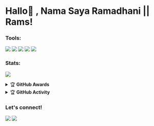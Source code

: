 # Hallo👋 , Nama Saya Ramadhani || Rams!

### Tools:
<p>
    <img src="https://img.shields.io/badge/OS-Linux-blue?&logo=Linux" />
    <img src="https://img.shields.io/badge/OS-Windows-blue?&logo=Windows" />
    <img src="https://img.shields.io/badge/IDE-Xcode-blue?&logo=xcode" />
    <img src="https://img.shields.io/badge/Text%20Editor-Visual%20Studio%20Code-blue?&logo=visual%20studio%20code&logoColor=blue" />
    <img src="https://img.shields.io/badge/Sublime%20Text-gray?&logo=Sublime-Text" />
</p>

### Stats:
<p>
    <img src="https://github-readme-stats.vercel.app/api?username=ramadhani892&hide=contribs,prs&show_icons=true&hide_border=true&title_color=000" />
</p>

<details>
    <summary>&#127942 <b>GitHub Awards</b></summary><br/>

![Github Trophy](https://github-profile-trophy.vercel.app/?username=ramadhani892)

</details>

<details>
    <summary>&#127942 <b>GitHub Activity</b></summary><br/>

![Metrics](https://metrics.lecoq.io/vckyou?template=classic&repositories.forks=true&languages=1&languages.colors=github&languages.threshold=0%25&config.timezone=Asia%2FJakarta)

</details>

### Let's connect!
<p>
    <a href="https://t.me/maafgausahsokap" target="blank"><img src="https://img.shields.io/badge/Rama-30302f?style=flat&logo=telegram" /></a>
    <a href="https://instagram.com/ramadh20" target="blank"><img src="https://img.shields.io/badge/@ramadh20-30302f?style=flat&logo=instagram" /></a>
</p>

